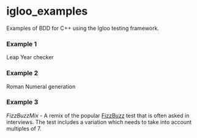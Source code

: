 igloo_examples
==============
Examples of BDD for C++ using the Igloo testing framework.

### Example 1 
Leap Year checker

### Example 2
Roman Numeral generation

### Example 3
*FizzBuzzMix* - A remix of the popular [FizzBuzz](http://buff.ly/1unfFH2) test that is often asked in interviews.
The test includes a variation which needs to take into account multiples of 7.
